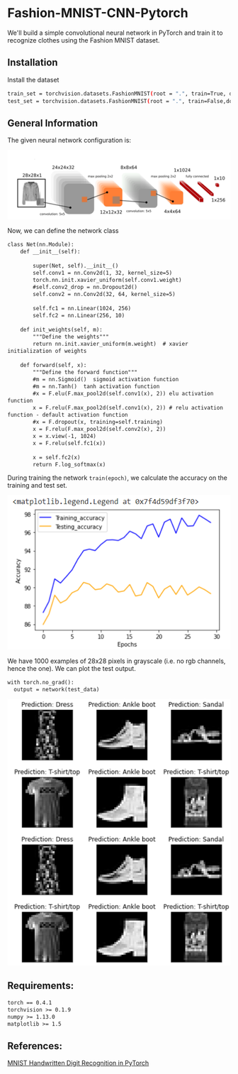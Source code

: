 # Fashion-MNIST-CNN-Pytorch

We'll build a simple convolutional neural network in PyTorch and train it to recognize clothes using the Fashion MNIST dataset.

## Installation

Install the dataset

```bash
train_set = torchvision.datasets.FashionMNIST(root = ".", train=True, download=True, transform=transforms.ToTensor())
test_set = torchvision.datasets.FashionMNIST(root = ".", train=False,download=True, transform=transforms.ToTensor())

```

## General Information

The given neural network configuration is:

<img src="https://github.com/Anum29/Fashion-MNIST-CNN-Pytorch/blob/main/nn class.png">

Now, we can define the network class
```
class Net(nn.Module): 
    def __init__(self):

        super(Net, self).__init__()
        self.conv1 = nn.Conv2d(1, 32, kernel_size=5)
        torch.nn.init.xavier_uniform(self.conv1.weight)
        #self.conv2_drop = nn.Dropout2d()
        self.conv2 = nn.Conv2d(32, 64, kernel_size=5)
        
        self.fc1 = nn.Linear(1024, 256)
        self.fc2 = nn.Linear(256, 10)

    def init_weights(self, m):
        """Define the weights"""
        return nn.init.xavier_uniform(m.weight)  # xavier initialization of weights

    def forward(self, x):
        """Define the forward function"""
        #m = nn.Sigmoid()  sigmoid activation function
        #m = nn.Tanh()  tanh activation function
        #x = F.elu(F.max_pool2d(self.conv1(x), 2)) elu activation function
        x = F.relu(F.max_pool2d(self.conv1(x), 2)) # relu activation function - default activation function
        #x = F.dropout(x, training=self.training)
        x = F.relu(F.max_pool2d(self.conv2(x), 2))
        x = x.view(-1, 1024)
        x = F.relu(self.fc1(x))
        
        x = self.fc2(x)
        return F.log_softmax(x)
```
During training the network `train(epoch)`, we calculate the accuracy on the training and test set.


<img src="https://github.com/Anum29/Fashion-MNIST-CNN-Pytorch/blob/main/accuracy.png">


We have 1000 examples of 28x28 pixels in grayscale (i.e. no rgb channels, hence the one). We can plot the test output.
```
with torch.no_grad():
  output = network(test_data)
```

<img src="https://github.com/Anum29/Fashion-MNIST-CNN-Pytorch/blob/main/labeled_output.png">




## Requirements:
```
torch == 0.4.1
torchvision >= 0.1.9
numpy >= 1.13.0
matplotlib >= 1.5
```

## References:

[MNIST Handwritten Digit Recognition in PyTorch](https://nextjournal.com/gkoehler/pytorch-mnist)
